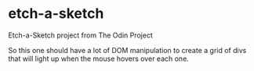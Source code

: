 # etch-a-sketch
Etch-a-Sketch project from The Odin Project

So this one should have a lot of DOM manipulation to create a grid of divs that
will light up when the mouse hovers over each one.
